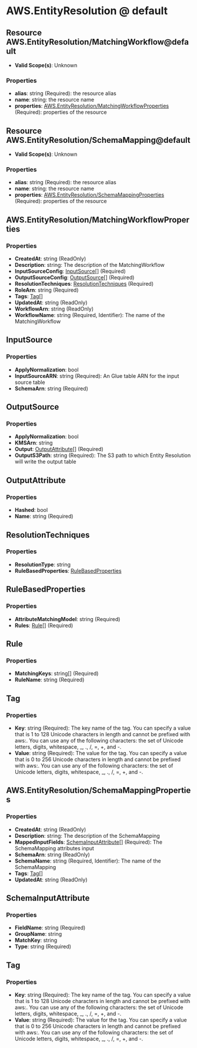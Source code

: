 # AWS.EntityResolution @ default

## Resource AWS.EntityResolution/MatchingWorkflow@default
* **Valid Scope(s)**: Unknown
### Properties
* **alias**: string (Required): the resource alias
* **name**: string: the resource name
* **properties**: [AWS.EntityResolution/MatchingWorkflowProperties](#awsentityresolutionmatchingworkflowproperties) (Required): properties of the resource

## Resource AWS.EntityResolution/SchemaMapping@default
* **Valid Scope(s)**: Unknown
### Properties
* **alias**: string (Required): the resource alias
* **name**: string: the resource name
* **properties**: [AWS.EntityResolution/SchemaMappingProperties](#awsentityresolutionschemamappingproperties) (Required): properties of the resource

## AWS.EntityResolution/MatchingWorkflowProperties
### Properties
* **CreatedAt**: string (ReadOnly)
* **Description**: string: The description of the MatchingWorkflow
* **InputSourceConfig**: [InputSource](#inputsource)[] (Required)
* **OutputSourceConfig**: [OutputSource](#outputsource)[] (Required)
* **ResolutionTechniques**: [ResolutionTechniques](#resolutiontechniques) (Required)
* **RoleArn**: string (Required)
* **Tags**: [Tag](#tag)[]
* **UpdatedAt**: string (ReadOnly)
* **WorkflowArn**: string (ReadOnly)
* **WorkflowName**: string (Required, Identifier): The name of the MatchingWorkflow

## InputSource
### Properties
* **ApplyNormalization**: bool
* **InputSourceARN**: string (Required): An Glue table ARN for the input source table
* **SchemaArn**: string (Required)

## OutputSource
### Properties
* **ApplyNormalization**: bool
* **KMSArn**: string
* **Output**: [OutputAttribute](#outputattribute)[] (Required)
* **OutputS3Path**: string (Required): The S3 path to which Entity Resolution will write the output table

## OutputAttribute
### Properties
* **Hashed**: bool
* **Name**: string (Required)

## ResolutionTechniques
### Properties
* **ResolutionType**: string
* **RuleBasedProperties**: [RuleBasedProperties](#rulebasedproperties)

## RuleBasedProperties
### Properties
* **AttributeMatchingModel**: string (Required)
* **Rules**: [Rule](#rule)[] (Required)

## Rule
### Properties
* **MatchingKeys**: string[] (Required)
* **RuleName**: string (Required)

## Tag
### Properties
* **Key**: string (Required): The key name of the tag. You can specify a value that is 1 to 128 Unicode characters in length and cannot be prefixed with aws:. You can use any of the following characters: the set of Unicode letters, digits, whitespace, _, ., /, =, +, and -.
* **Value**: string (Required): The value for the tag. You can specify a value that is 0 to 256 Unicode characters in length and cannot be prefixed with aws:. You can use any of the following characters: the set of Unicode letters, digits, whitespace, _, ., /, =, +, and -.

## AWS.EntityResolution/SchemaMappingProperties
### Properties
* **CreatedAt**: string (ReadOnly)
* **Description**: string: The description of the SchemaMapping
* **MappedInputFields**: [SchemaInputAttribute](#schemainputattribute)[] (Required): The SchemaMapping attributes input
* **SchemaArn**: string (ReadOnly)
* **SchemaName**: string (Required, Identifier): The name of the SchemaMapping
* **Tags**: [Tag](#tag)[]
* **UpdatedAt**: string (ReadOnly)

## SchemaInputAttribute
### Properties
* **FieldName**: string (Required)
* **GroupName**: string
* **MatchKey**: string
* **Type**: string (Required)

## Tag
### Properties
* **Key**: string (Required): The key name of the tag. You can specify a value that is 1 to 128 Unicode characters in length and cannot be prefixed with aws:. You can use any of the following characters: the set of Unicode letters, digits, whitespace, _, ., /, =, +, and -.
* **Value**: string (Required): The value for the tag. You can specify a value that is 0 to 256 Unicode characters in length and cannot be prefixed with aws:. You can use any of the following characters: the set of Unicode letters, digits, whitespace, _, ., /, =, +, and -.

